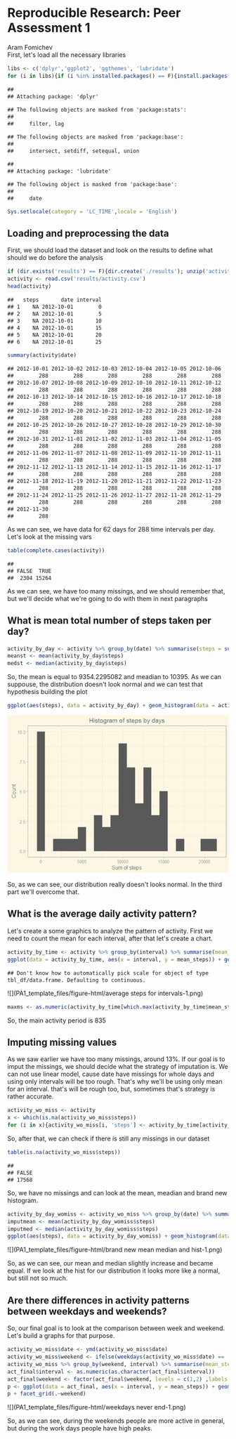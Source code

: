# Reproducible Research: Peer Assessment 1
Aram Fomichev  
First, let's load all the necessary libraries

```r
libs <- c('dplyr','ggplot2', 'ggthemes', 'lubridate')
for (i in libs){if (i %in% installed.packages() == F){install.packages(i)}; library(i, character.only = T)}
```

```
## 
## Attaching package: 'dplyr'
```

```
## The following objects are masked from 'package:stats':
## 
##     filter, lag
```

```
## The following objects are masked from 'package:base':
## 
##     intersect, setdiff, setequal, union
```

```
## 
## Attaching package: 'lubridate'
```

```
## The following object is masked from 'package:base':
## 
##     date
```

```r
Sys.setlocale(category = 'LC_TIME',locale = 'English')
```
## Loading and preprocessing the data
First, we should load the dataset and look on the results to define what should we do before the analysis

```r
if (dir.exists('results') == F){dir.create('./results'); unzip('activity.zip',exdir = './results')}
activity <- read.csv('results/activity.csv')
head(activity)
```

```
##   steps       date interval
## 1    NA 2012-10-01        0
## 2    NA 2012-10-01        5
## 3    NA 2012-10-01       10
## 4    NA 2012-10-01       15
## 5    NA 2012-10-01       20
## 6    NA 2012-10-01       25
```

```r
summary(activity$date)
```

```
## 2012-10-01 2012-10-02 2012-10-03 2012-10-04 2012-10-05 2012-10-06 
##        288        288        288        288        288        288 
## 2012-10-07 2012-10-08 2012-10-09 2012-10-10 2012-10-11 2012-10-12 
##        288        288        288        288        288        288 
## 2012-10-13 2012-10-14 2012-10-15 2012-10-16 2012-10-17 2012-10-18 
##        288        288        288        288        288        288 
## 2012-10-19 2012-10-20 2012-10-21 2012-10-22 2012-10-23 2012-10-24 
##        288        288        288        288        288        288 
## 2012-10-25 2012-10-26 2012-10-27 2012-10-28 2012-10-29 2012-10-30 
##        288        288        288        288        288        288 
## 2012-10-31 2012-11-01 2012-11-02 2012-11-03 2012-11-04 2012-11-05 
##        288        288        288        288        288        288 
## 2012-11-06 2012-11-07 2012-11-08 2012-11-09 2012-11-10 2012-11-11 
##        288        288        288        288        288        288 
## 2012-11-12 2012-11-13 2012-11-14 2012-11-15 2012-11-16 2012-11-17 
##        288        288        288        288        288        288 
## 2012-11-18 2012-11-19 2012-11-20 2012-11-21 2012-11-22 2012-11-23 
##        288        288        288        288        288        288 
## 2012-11-24 2012-11-25 2012-11-26 2012-11-27 2012-11-28 2012-11-29 
##        288        288        288        288        288        288 
## 2012-11-30 
##        288
```
As we can see, we have data for 62 days for 288 time intervals per day. 
Let's look at the missing vars

```r
table(complete.cases(activity))
```

```
## 
## FALSE  TRUE 
##  2304 15264
```
As we can see, we have too many missings, and we should remember that, but we'll decide what we're going to do with them in next paragraphs

## What is mean total number of steps taken per day?

```r
activity_by_day <- activity %>% group_by(date) %>% summarise(steps = sum(steps, na.rm =T))
meanst <- mean(activity_by_day$steps)
medst <- median(activity_by_day$steps)
```
So, the mean is equal to 9354.2295082 and meadian to 10395. As we can suppouse, the distribution doesn't look normal and we can test that hypothesis building the plot    

```r
ggplot(aes(steps), data = activity_by_day) + geom_histogram(data = activity_by_day, aes(steps), binwidth = 1000) + theme_solarized() + labs(x = 'Sum of steps', y = 'Count', title = 'Histogram of steps by days')
```

![](PA1_template_files/figure-html/histogram-1.png)<!-- -->

So, as we can see, our distribution really doesn't looks normal. In the third part we'll overcome that. 

## What is the average daily activity pattern?
Let's create a some graphics to analyze the pattern of activity. First we need to count the mean for each interval, after that let's create a chart.

```r
activity_by_time <- activity %>% group_by(interval) %>% summarise(mean_steps = mean(steps, na.rm = T))
ggplot(data = activity_by_time, aes(x = interval, y = mean_steps)) + geom_line() + scale_x_continuous(breaks = seq(0,2500, by = 250)) + geom_text(data = activity_by_time, aes(x = activity_by_time[activity_by_time$mean_steps == max(mean_steps),'interval'],y = max(mean_steps), label = activity_by_time[activity_by_time$mean_steps == max(mean_steps),'interval']))
```

```
## Don't know how to automatically pick scale for object of type tbl_df/data.frame. Defaulting to continuous.
```

![](PA1_template_files/figure-html/average steps for intervals-1.png)<!-- -->

```r
maxms <- as.numeric(activity_by_time[which.max(activity_by_time$mean_steps),1])
```

So, the main activity period is 835


## Imputing missing values

As we saw earlier we have too many missings, around 13%. 
If our goal is to imput the missings, we should decide what the strategy of imputation is. 
We can not use linear model, cause date have missings for whole days and using only intervals will be too rough. 
That's why we'll be using only mean for an interval. that's will be rough too, but, sometimes that's strategy is rather accurate. 

```r
activity_wo_miss <- activity
x <- which(is.na(activity_wo_miss$steps))
for (i in x){activity_wo_miss[i, 'steps'] <- activity_by_time[activity_by_time$interval == activity_wo_miss[i,'interval'],'mean_steps']}
```
So, after that, we can check if there is still any missings in our dataset


```r
table(is.na(activity_wo_miss$steps))
```

```
## 
## FALSE 
## 17568
```
So, we have no missings and can look at the mean, meadian and brand new histogram.


```r
activity_by_day_womiss <- activity_wo_miss %>% group_by(date) %>% summarise(steps = sum(steps, na.rm =T))
imputmean <- mean(activity_by_day_womiss$steps)
imputmed <- median(activity_by_day_womiss$steps)
ggplot(aes(steps), data = activity_by_day_womiss) + geom_histogram(data = activity_by_day_womiss, aes(steps), binwidth = 1000) + theme_solarized() + labs(x = 'Sum of steps', y = 'Count', title = 'Histogram of steps by days')
```

![](PA1_template_files/figure-html/brand new mean median and hist-1.png)<!-- -->

So, as we can see, our mean and median slightly increase and became equal. If we look at the hist for our distribution it looks more like a normal, but still not so much.


## Are there differences in activity patterns between weekdays and weekends?
So, our final goal is to look at the comparison between week and weekend. Let's build a graphs for that purpose. 


```r
activity_wo_miss$date <- ymd(activity_wo_miss$date)
activity_wo_miss$weekend <- ifelse(weekdays(activity_wo_miss$date) == 'Saturday' | weekdays(activity_wo_miss$date) == 'Sunday', yes = 2, no = 1)
activity_wo_miss %>% group_by(weekend, interval) %>% summarise(mean_steps = mean(steps)) -> act_final
act_final$interval <- as.numeric(as.character(act_final$interval))
act_final$weekend <- factor(act_final$weekend, levels = c(1,2) ,labels = c('Weekday','Weekend'))
p <- ggplot(data = act_final, aes(x = interval, y = mean_steps)) + geom_line() + scale_x_continuous(breaks = seq(0,2500, by = 250)) + labs(x = 'Intervals',y = 'Mean number of steps',title = 'Difference between weekdays') 
p + facet_grid(.~weekend) 
```

![](PA1_template_files/figure-html/weekdays never end-1.png)<!-- -->

So, as we can see, during the weekends people are more active in general, but during the work days people have high peaks. 
